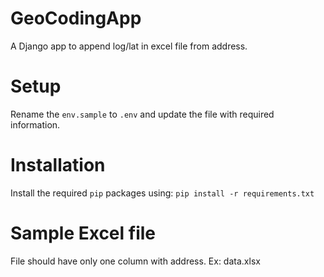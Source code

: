 # GeoCodingApp
A Django app to append log/lat in excel file from address.
# Setup
Rename the ```env.sample``` to ```.env``` and update the file with required information.
# Installation
Install the required ```pip``` packages using:
```pip install -r requirements.txt```
# Sample Excel file
File should have only one column with address.
Ex: data.xlsx